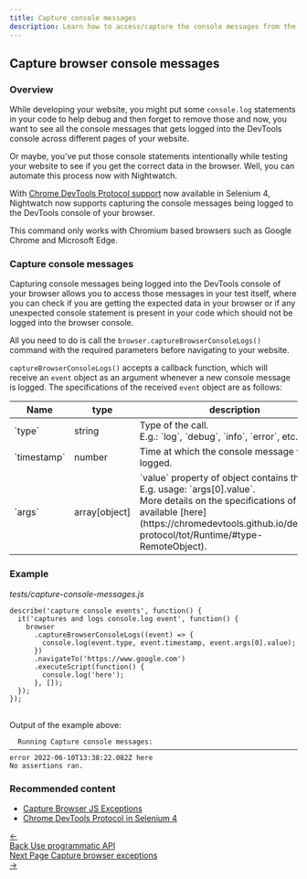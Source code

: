 ```yaml
---
title: Capture console messages
description: Learn how to access/capture the console messages from the browser in your Nightwatch tests.
---
```


<div class="page-header"><h2>Capture browser console messages</h2></div>

### Overview
While developing your website, you might put some `console.log` statements in your code to help debug and then forget to remove those and now, you want to see all the console messages that gets logged into the DevTools console across different pages of your website.

Or maybe, you've put those console statements intentionally while testing your website to see if you get the correct data in the browser. Well, you can automate this process now with Nightwatch.

With [Chrome DevTools Protocol support](https://www.selenium.dev/documentation/webdriver/bidirectional/chrome_devtools/) now available in Selenium 4, Nightwatch now supports capturing the console messages being logged to the DevTools console of your browser.

<div class="alert alert-info">
  This command only works with Chromium based browsers such as Google Chrome and Microsoft Edge.
</div>

### Capture console messages

Capturing console messages being logged into the DevTools console of your browser allows you to access those messages in your test itself, where you can check if you are getting the expected data in your browser or if any unexpected console statement is present in your code which should not be logged into the browser console.

All you need to do is call the `browser.captureBrowserConsoleLogs()` command with the required parameters before navigating to your website.

`captureBrowserConsoleLogs()` accepts a callback function, which will receive an `event` object as an argument whenever a new console message is logged. The specifications of the received `event` object are as follows:

<table class="table table-bordered table-striped">
  <thead>
   <tr>
     <th style="width: 100px;">Name</th>
     <th style="width: 100px;">type</th>
     <th>description</th>
   </tr>
  </thead>
  <tbody>
    <tr>
      <td>`type`</td>
      <td>string</td>
      <td>Type of the call.<br>E.g.: `log`, `debug`, `info`, `error`, etc.</td>
    </tr>
    <tr>
      <td>`timestamp`</td>
      <td>number</td>
      <td>Time at which the console message was logged.</td>
    </tr>    
    <tr>
      <td>`args`<br></td>
      <td>array[object]</td>
      <td>`value` property of object contains the log.<br>E.g. usage: `args[0].value`.<br>
        More details on the specifications of object available [here](https://chromedevtools.github.io/devtools-protocol/tot/Runtime/#type-RemoteObject).
      </td>
    </tr>
  </tbody>
</table>

### Example

<div class="sample-test"><i>tests/capture-console-messages.js</i>
<pre class="line-numbers language-javascript">
<code class="language-javascript">describe('capture console events', function() {
  it('captures and logs console.log event', function() {
    browser
      .captureBrowserConsoleLogs((event) => {
        console.log(event.type, event.timestamp, event.args[0].value);
      })
      .navigateTo('https://www.google.com')
      .executeScript(function() {
        console.log('here');
      }, []);
  });
});
</code>
</pre></div>

Output of the example above:

```
  Running Capture console messages:
───────────────────────────────────────────────────────────────────────────────────────────────────
error 2022-06-10T13:38:22.082Z here
No assertions ran.
```

### Recommended content
- [Capture Browser JS Exceptions](https://nightwatchjs.org/guide/running-tests/catch-js-exceptions.html)
- [Chrome DevTools Protocol in Selenium 4](https://www.selenium.dev/documentation/webdriver/bidirectional/chrome_devtools/)

 <div class="doc-pagination pt-40">
  <div class="previous">
    <a href="https://nightwatchjs.org/guide/running-tests/programmatic-api.html">
      <span>←</span>
        <div class="d-flex flex-column">
          <span class="smallT">Back</span>
          <span class="bigT">Use programmatic API</span>
        </div>
    </a>
  </div>
  <div class="next">
    <a href="https://nightwatchjs.org/guide/running-tests/catch-js-exceptions.html">
        <div class="d-flex flex-column">
          <span class="smallT">Next Page</span>
          <span class="bigT">Capture browser exceptions</span>
        </div>
        <span>→</span>
    </a>
  </div>
</div>